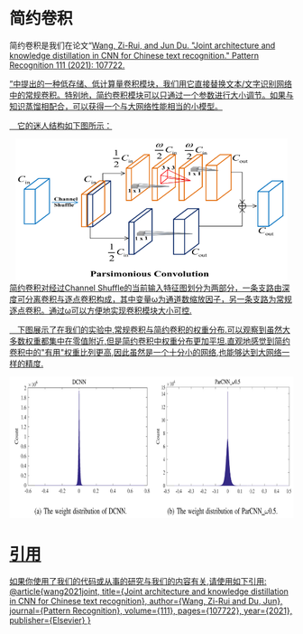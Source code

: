 # 简约卷积

简约卷积是我们在论文“<a href="https://www.sciencedirect.com/science/article/abs/pii/S0031320320305252">Wang, Zi-Rui, and Jun Du. "Joint architecture and knowledge distillation in CNN for Chinese text recognition." Pattern Recognition 111 (2021): 107722.</p>”中提出的一种低存储、低计算量卷积模块，我们用它直接替换文本/文字识别网络中的常规卷积。特别地，简约卷积模块可以只通过一个参数进行大小调节。如果与知识蒸馏相配合，可以获得一个与大网络性能相当的小模型。

&emsp;它的迷人结构如下图所示：
<div align=center>
<img src=https://github.com/Wukong90/Parsimonious_Convolution/blob/main/Par_conv.png height=250>
</div>
简约卷积对经过Channel Shuffle的当前输入特征图划分为两部分，一条支路由深度可分离卷积与逐点卷积构成，其中变量ω为通道数缩放因子，另一条支路为常规逐点卷积。通过ω可以方便地实现卷积模块大小可控.

&emsp;下图展示了在我们的实验中,常规卷积与简约卷积的权重分布.可以观察到虽然大多数权重都集中在零值附近,但是简约卷积中权重分布更加平坦.直观地感觉到简约卷积中的"有用"权重比列更高,因此虽然是一个十分小的网络,也能够达到大网络一样的精度.
<div align=center>
<img src=https://github.com/Wukong90/Parsimonious_Convolution/blob/main/weights_dis.png height=250>
</div>

# 引用
如果你使用了我们的代码或从事的研究与我们的内容有关,请使用如下引用:
@article{wang2021joint,
  title={Joint architecture and knowledge distillation in CNN for Chinese text recognition},
  author={Wang, Zi-Rui and Du, Jun},
  journal={Pattern Recognition},
  volume={111},
  pages={107722},
  year={2021},
  publisher={Elsevier}
}
